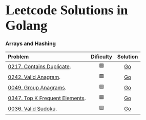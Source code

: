  # <span style="font-family:Papyrus; font-size:1.5em;">Leetcode Solutions in Golang</span>


### Arrays and Hashing

| Problem       | Dificulty   | Solution    | 
| :---          |    :----:   |    :----:   |
|[0217. Contains Duplicate](https://leetcode.com/problems/contains-duplicate/).| 🟩 |[Go](https://github.com/obadmatar/leetcode/blob/master/problems/Arrays_and_Hashing/0217_Contains_Duplicate/0217_contains_duplicate.go)|
|[0242. Valid Anagram](https://leetcode.com/problems/valid-anagram/).| 🟩 |[Go](https://github.com/obadmatar/leetcode/blob/master/problems/Arrays_and_Hashing/0242_Valid_Anagram/0242_valid_anagram.go)|
|[0049. Group Anagrams](https://leetcode.com/problems/group-anagrams/).| 🟦 |[Go](https://github.com/obadmatar/leetcode/blob/master/problems/Arrays_and_Hashing/0049_Group_Anagrams/0049_group_anagrams.go)|
|[0347. Top K Frequent Elements](https://leetcode.com/problems/top-k-frequent-elements/).| 🟦 |[Go](https://github.com/obadmatar/leetcode/blob/master/problems/Arrays_and_Hashing/0347_Top_K_Frequent_Elements/0347_top_k_frequent_elements.go)|
|[0036. Valid Sudoku](https://leetcode.com/problems/valid-sudoku/).| 🟦 |[Go](https://github.com/obadmatar/leetcode/blob/master/problems/Arrays_and_Hashing/0036_Valid_Sudoku/0036_valid_sudoku.go)|
